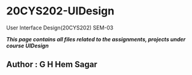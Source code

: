 # 20CYS202-UIDesign
User Interface Design(20CYS202) SEM-03

***This page contains all files related to the assignments, projects under course UIDesign***
## Author : G H Hem Sagar
